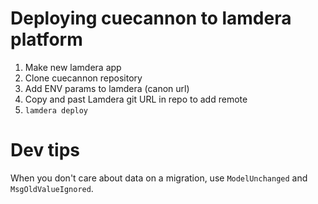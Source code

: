 # Deploying cuecannon to lamdera platform
1) Make new lamdera app
2) Clone cuecannon repository
3) Add ENV params to lamdera (canon url)
4) Copy and past Lamdera git URL in repo to add remote
5) `lamdera deploy`

# Dev tips
When you don't care about data on a migration, use `ModelUnchanged` and `MsgOldValueIgnored`.

